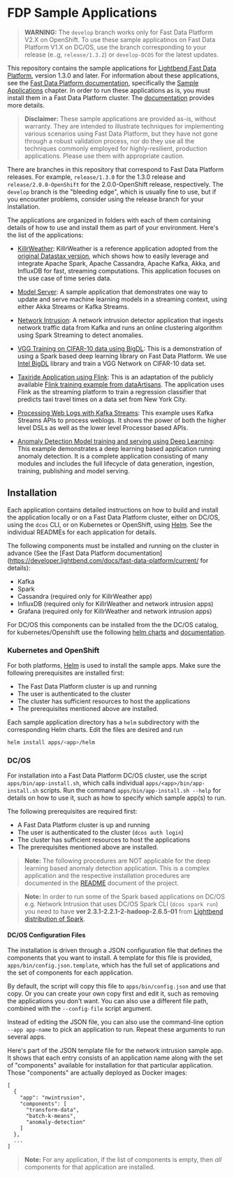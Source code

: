 # FDP Sample Applications

> **WARNING:** The `develop` branch works only for Fast Data Platform V2.X on OpenShift. To use these sample applicatinos on Fast Data Platform V1.X on DC/OS, use the branch corresponding to your release (e..g, `release/1.3.2`) or `develop-DCOS` for the latest updates.

This repository contains the sample applications for [Lightbend Fast Data Platform](https://www.lightbend.com/products/fast-data-platform), version 1.3.0 and later. For information about these applications, see the [Fast Data Platform documentation](https://developer.lightbend.com/docs/fast-data-platform/current/), specifically the [Sample Applications](https://developer.lightbend.com/docs/fast-data-platform/current/user-guide/sample-apps/index.html) chapter. In order to run these applications as is, you must install them in a Fast Data Platform cluster. The [documentation](https://developer.lightbend.com/docs/fast-data-platform/current/) provides more details.

> **Disclaimer:** These sample applications are provided as-is, without warranty. They are intended to illustrate techniques for implementing various scenarios using Fast Data Platform, but they have not gone through a robust validation process, nor do they use all the techniques commonly employed for highly-resilient, production applications. Please use them with appropriate caution.

There are branches in this repository that correspond to Fast Data Platform releases. For example, `release/1.3.0` for the 1.3.0 release and `release/2.0.0-OpenShift` for the 2.0.0-OpenShift release, respectively. The `develop` branch is the "bleeding edge", which is usually fine to use, but if you encounter problems, consider using the release branch for your installation.

The applications are organized in folders with each of them containing details of how to use and install them as part of your environment. Here's the list of the applications:

* [KillrWeather](apps/killrweather/README.md): KillrWeather is a reference application adopted from the [original Datastax version](https://github.com/killrweather/killrweather), which shows how to easily leverage and integrate Apache Spark, Apache Cassandra, Apache Kafka, Akka, and InfluxDB for fast, streaming computations. This application focuses on the use case of time series data.

* [Model Server](apps/akka-kafka-streams-model-server/README.md): A sample application that demonstrates one way to update and serve machine learning models in a streaming context, using either Akka Streams or Kafka Streams.

* [Network Intrusion](apps/nwintrusion/README.md): A network intrusion detector application that ingests network traffic data from Kafka and runs an online clustering algorithm using Spark Streaming to detect anomalies.

* [VGG Training on CIFAR-10 data using BigDL](apps/bigdl/README.md): This is a demonstration of using a Spark based deep learning library on Fast Data Platform. We use [Intel BigDL](https://github.com/intel-analytics/BigDL) library and train a VGG Network on CIFAR-10 data set.

* [Taxiride Application using Flink](apps/flink/README.md): This is an adaptation of the publicly available [Flink training example from dataArtisans](http://training.data-artisans.com/). The application uses Flink as the streaming platform to train a regression classifier that predicts taxi travel times on a data set from New York City.

* [Processing Web Logs with Kafka Streams](apps/kstream/README.md): This example uses Kafka Streams APIs to process weblogs. It shows the power of both the higher level DSLs as well as the lower level Processor based APIs.

* [Anomaly Detection Model training and serving using Deep Learning](apps/anomaly-detection/README.md): This example demonstrates a deep learning based application running anomaly detection. It is a complete application consisting of many modules and includes the full lifecycle of data generation, ingestion, training, publishing and model serving.

## Installation

Each application contains detailed instructions on how to build and install the application locally or on a Fast Data Platform cluster, either on DC/OS, using the `dcos` CLI, or on Kubernetes or OpenShift, using [Helm](https://helm.sh/). See the individual READMEs for each application for details.

The following components must be installed and running on the cluster in advance (See the [Fast Data Platform documentation](https://developer.lightbend.com/docs/fast-data-platform/current/ for details):

* Kafka
* Spark
* Cassandra (required only for KillrWeather app)
* InfluxDB (required only for KillrWeather and network intrusion apps)
* Grafana (required only for KillrWeather and network intrusion apps)

For DC/OS this components can be installed from the the DC/OS catalog, for kubernetes/Openshift use the following
[helm charts](/supportingcharts) and [documentation](/supportingcharts/README.md).

### Kubernetes and OpenShift

For both platforms, [Helm](https://helm.sh/) is used to install the sample apps. Make sure the following prerequisites are installed first:

* The Fast Data Platform cluster is up and running
* The user is authenticated to the cluster
* The cluster has sufficient resources to host the applications
* The prerequisites mentioned above are installed.

Each sample application directory has a `helm` subdirectory with the corresponding Helm charts. Edit the files are desired and run

```bash
helm install apps/<app>/helm
```

### DC/OS

For installation into a Fast Data Platform DC/OS cluster, use the script `apps/bin/app-install.sh`, which calls individual `apps/<app>/bin/app-install.sh` scripts. Run the command `apps/bin/app-install.sh --help` for details on how to use it, such as how to specify which sample app(s) to run.

The following prerequisites are required first:

* A Fast Data Platform cluster is up and running
* The user is authenticated to the cluster (`dcos auth login`)
* The cluster has sufficient resources to host the applications
* The prerequisites mentioned above are installed.

> **Note:** The following procedures are NOT applicable for the deep learning based anomaly detection application. This is a complex application and the respective installation procedures are documented in the [README](apps/anomaly-detection/README.md) document of the project.

> **Note:** In order to run some of the Spark based applications on DC/OS e.g. Network Intrusion that uses DC/OS Spark CLI (`dcos spark run`) you need to have **ver 2.3.1-2.2.1-2-hadoop-2.6.5-01** from [Lightbend distribution of Spark](https://hub.docker.com/r/lightbend/spark/tags/).

#### DC/OS Configuration Files

The installation is driven through a JSON configuration file that defines the components that you want to install. A template for this file is provided, `apps/bin/config.json.template`, which has the full set of applications and the set of components for each application.

By default, the script will copy this file to `apps/bin/config.json` and use that copy. Or you can create your own copy first and edit it, such as removing the applications you don't want. You can also use a different file path, combined with the `--config-file` script argument.

Instead of editing the JSON file, you can also use the command-line option `--app app-name` to pick an application to run. Repeat these arguments to run several apps.

Here's part of the JSON template file for the network intrusion sample app. It shows that each entry consists of an application name along with the set of "components" available for installation for that particular application. Those "components" are actually deployed as Docker images:

```
[
  {
    "app": "nwintrusion",
    "components": [
      "transform-data",
      "batch-k-means",
      "anomaly-detection"
    ]
  },
  ...
]
```

> **Note:** For any application, if the list of components is empty, then *all* components for that application are installed.

